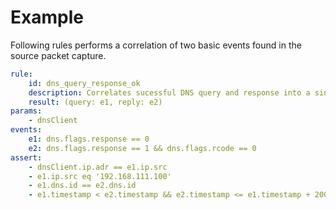 ﻿


# Example
Following rules performs a correlation of two basic events found in the source packet capture.

```yaml
rule:
    id: dns_query_response_ok
    description: Correlates sucessful DNS query and response into a single event. 
    result: (query: e1, reply: e2)
params:
    - dnsClient
events:
    e1: dns.flags.response == 0
    e2: dns.flags.response == 1 && dns.flags.rcode == 0
assert:    
    - dnsClient.ip.adr == e1.ip.src
    - e1.ip.src eq '192.168.111.100'
    - e1.dns.id == e2.dns.id
    - e1.timestamp < e2.timestamp && e2.timestamp <= e1.timestamp + 2000 
```